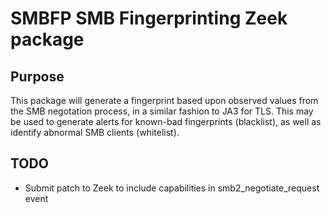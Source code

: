 
SMBFP
SMB Fingerprinting Zeek package
=================================

## Purpose
This package will generate a fingerprint based upon observed values from the SMB negotation process, in a similar fashion to JA3 for TLS. This may be used to generate alerts for known-bad fingerprints (blacklist), as well as identify abnormal SMB clients (whitelist).

## TODO

* Submit patch to Zeek to include capabilities in smb2_negotiate_request event